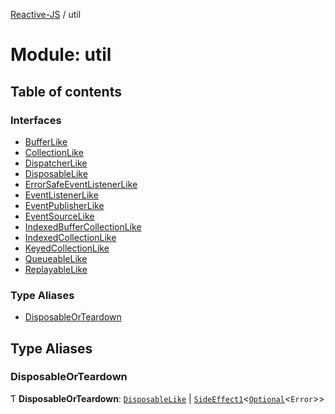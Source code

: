 [Reactive-JS](../README.md) / util

# Module: util

## Table of contents

### Interfaces

- [BufferLike](../interfaces/util.BufferLike.md)
- [CollectionLike](../interfaces/util.CollectionLike.md)
- [DispatcherLike](../interfaces/util.DispatcherLike.md)
- [DisposableLike](../interfaces/util.DisposableLike.md)
- [ErrorSafeEventListenerLike](../interfaces/util.ErrorSafeEventListenerLike.md)
- [EventListenerLike](../interfaces/util.EventListenerLike.md)
- [EventPublisherLike](../interfaces/util.EventPublisherLike.md)
- [EventSourceLike](../interfaces/util.EventSourceLike.md)
- [IndexedBufferCollectionLike](../interfaces/util.IndexedBufferCollectionLike.md)
- [IndexedCollectionLike](../interfaces/util.IndexedCollectionLike.md)
- [KeyedCollectionLike](../interfaces/util.KeyedCollectionLike.md)
- [QueueableLike](../interfaces/util.QueueableLike.md)
- [ReplayableLike](../interfaces/util.ReplayableLike.md)

### Type Aliases

- [DisposableOrTeardown](util.md#disposableorteardown)

## Type Aliases

### DisposableOrTeardown

Ƭ **DisposableOrTeardown**: [`DisposableLike`](../interfaces/util.DisposableLike.md) \| [`SideEffect1`](functions.md#sideeffect1)<[`Optional`](functions.md#optional)<`Error`\>\>
